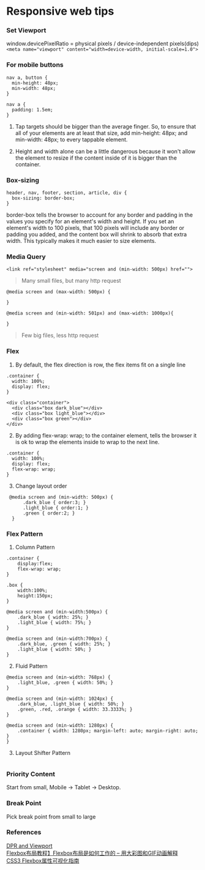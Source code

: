 # Responsive web tips

### Set Viewport
window.devicePixelRatio = physical pixels / device-independent pixels(dips)  
`<meta name="viewport" content="width=device-width, initial-scale=1.0">`


### For mobile buttons
```
nav a, button {
  min-height: 48px;
  min-width: 48px;
}

nav a {
  padding: 1.5em;
}
```
1. Tap targets should be bigger than the average finger. So, to ensure that all of your elements are at least that size, add min-height: 48px; and min-width: 48px; to every tappable element.  

1. Height and width alone can be a little dangerous because it won't allow the element to resize if the content inside of it is bigger than the container.  

### Box-sizing
```
header, nav, footer, section, article, div {
  box-sizing: border-box;
}
```

border-box tells the browser to account for any border and padding in the values you specify for an element's width and height. If you set an element's width to 100 pixels, that 100 pixels will include any border or padding you added, and the content box will shrink to absorb that extra width. This typically makes it much easier to size elements.

### Media Query
`<link ref="stylesheet" media="screen and (min-width: 500px) href="">`
> Many small files, but many http request
```
@media screen and (max-width: 500px) {

}
```

```  
@media screen and (min-width: 501px) and (max-width: 1000px){

}
```  

> Few big files, less http request

### Flex
1. By default, the flex direction is row, the flex items fit on a single line
```
.container {
  width: 100%;
  display: flex;
}

<div class="container">
  <div class="box dark_blue"></div>
  <div class="box light_blue"></div>
  <div class="box green"></div>
</div>
```
2. By adding flex-wrap: wrap; to the container element, tells the browser it is ok to wrap the elements inside to wrap to the next line.
```
.container {
  width: 100%;
  display: flex;
  flex-wrap: wrap;
}
```
3. Change layout order
```
 @media screen and (min-width: 500px) {
      .dark_blue { order:3; }
      .light_blue { order:1; }
      .green { order:2; }
  }
```
### Flex Pattern
1. Column Pattern
```
.container {
    display:flex;
    flex-wrap: wrap;
}

.box {
    width:100%;
    height:150px;
}

@media screen and (min-width:500px) {
    .dark_blue { width: 25%; }
    .light_blue { width: 75%; }
}

@media screen and (min-width:700px) {
    .dark_blue, .green { width: 25%; }
    .light_blue { width: 50%; }
}
```  

2. Fluid Pattern
```
@media screen and (min-width: 768px) {
    .light_blue, .green { width: 50%; }
}

@media screen and (min-width: 1024px) {
    .dark_blue, .light_blue { width: 50%; }
    .green, .red, .orange { width: 33.3333%; }
}

@media screen and (min-width: 1280px) {
    .container { width: 1280px; margin-left: auto; margin-right: auto; }
}
```
3. Layout Shifter Pattern  
```

```

### Priority Content
Start from small, Mobile -> Tablet -> Desktop. 

### Break Point
Pick break point from small to large  

### References
[DPR and Viewport](https://zhuanlan.zhihu.com/p/26131956)  
[Flexbox布局教程】Flexbox布局是如何工作的 – 用大彩图和GIF动画解释](https://www.html.cn/archives/7212)  
[CSS3 Flexbox属性可视化指南](https://www.html.cn/archives/5744)  
